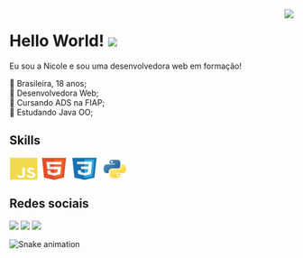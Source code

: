 <img align="right" height="520em" src="https://user-images.githubusercontent.com/107057243/190283821-671cb3b2-cb4c-48c1-a943-90baa9f74d45.gif">

<h1 align="left">Hello World! <img width="30" src="https://user-images.githubusercontent.com/107057243/190282040-24a03503-d311-4919-8c6e-c1a29c1e72e4.gif"></h1>


<p> Eu sou a Nicole e sou uma desenvolvedora web em formação! </p>

🌿 Brasileira, 18 anos; <br>
🌿 Desenvolvedora Web; <br>
🌿 Cursando ADS na FIAP; <br>
🌿 Estudando Java OO; <br>

## Skills
<div>
  <img align="center" alt="Js" height="40" width="50" src="https://raw.githubusercontent.com/devicons/devicon/master/icons/javascript/javascript-plain.svg">
  <img align="center" alt="HTML" height="40" width="50" src="https://raw.githubusercontent.com/devicons/devicon/master/icons/html5/html5-original.svg">
  <img align="center" alt="CSS" height="40" width="50" src="https://raw.githubusercontent.com/devicons/devicon/master/icons/css3/css3-original.svg">
  <img align="center" alt="Python" height="40" width="50" src="https://raw.githubusercontent.com/devicons/devicon/master/icons/python/python-original.svg">
</div>
  
  ##
 
 ## Redes sociais
<div> 
  <a href="https://instagram.com/n.espns" target="_blank"><img src="https://img.shields.io/badge/Instagram-E4405F?style=for-the-badge&logo=instagram&logoColor=white" target="_blank"></a>
  <a href = "mailto:nicoleespinosactt@gmail.com"><img src="https://img.shields.io/badge/Gmail-D14836?style=for-the-badge&logo=gmail&logoColor=white" target="_blank"></a>
  <a href="https://www.linkedin.com/in/nicole-espinosa-bba1a4237/" target="_blank"><img src="https://img.shields.io/badge/LinkedIn-0077B5?style=for-the-badge&logo=linkedin&logoColor=white" target="_blank"></a> 
 
</div>

![Snake animation](https://github.com/nicoleespinosa/nicoleespinosa/blob/output/github-contribution-grid-snake.svg)

